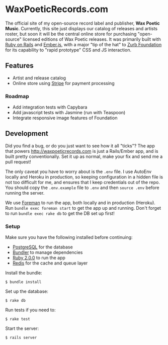 # WaxPoeticRecords.com

The official site of my open-source record label and publisher,
**Wax Poetic Music**. Currently, this site just displays our catalog of
releases and artists roster, but soon it will be the central online
store for purchasing "open-source" licensed editions of Wax Poetic
releases. It was primarily built with [Ruby on Rails](http://rubyonrails.org)
and [Ember.js](http://emberjs.com), with a major "tip of the hat" to
[Zurb Foundation](http://foundation.zurb.com) for its capability to
"rapid prototype" CSS and JS interaction.

## Features

- Artist and release catalog
- Online store using [Stripe](http://stripe.com) for payment processing

### Roadmap

- Add integration tests with Capybara
- Add javascript tests with Jasmine (run with Teaspoon)
- Integrate responsive image features of Foundation

## Development

Did you find a bug, or do you just want to see how it all "ticks"? The
app that powers <http://waxpoeticrecords.com> is just a Rails/Ember app,
and is built pretty conventionally. Set it up as normal, make your fix
and send me a pull request!

The only caveat you have to worry about is the `.env` file. I use
AutoEnv locally and Heroku in production, so keeping configuration in
a hidden file is not too difficult for me, and ensures that I keep
credentials out of the repo. You should copy the `.env.example` file to
`.env` and then `source .env` before running the server.

We use [Foreman](http://ddollar.github.io/foreman/) to run the app, both
locally and in production (Heroku). Run `bundle exec foreman start` to
get the app up and running. Don't forget to run `bundle exec rake db` to
get the DB set up first!

### Setup

Make sure you have the following installed before continuing:

- [PostgreSQL](http://postgresql.org) for the database
- [Bundler](http://gembundler.com) to manage dependencies
- [Ruby 2.0.0](http://ruby-lang.org) to run the app
- [Redis](http://redis.io) for the cache and queue layer

Install the bundle:

    $ bundle install

Set up the database:

    $ rake db

Run tests if you need to:

    $ rake test

Start the server:

    $ rails server
